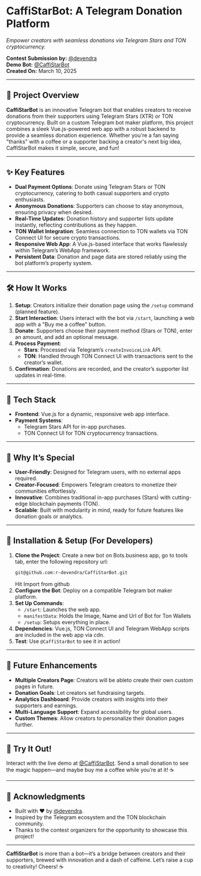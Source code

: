 # CaffiStarBot: A Telegram Donation Platform
*Empower creators with seamless donations via Telegram Stars and TON cryptocurrency.*

**Contest Submission by:** [@devendra](https://t.me/devendra)  
**Demo Bot:** [@CaffiStarBot](https://t.me/CaffiStarBot)  
**Created On:** March 10, 2025

---

## 🚀 Project Overview

**CaffiStarBot** is an innovative Telegram bot that enables creators to receive donations from their supporters using Telegram Stars (XTR) or TON cryptocurrency. Built on a custom Telegram bot maker platform, this project combines a sleek Vue.js-powered web app with a robust backend to provide a seamless donation experience. Whether you're a fan saying "thanks" with a coffee or a supporter backing a creator's next big idea, CaffiStarBot makes it simple, secure, and fun!

---

## ✨ Key Features

- **Dual Payment Options**: Donate using Telegram Stars or TON cryptocurrency, catering to both casual supporters and crypto enthusiasts.
- **Anonymous Donations**: Supporters can choose to stay anonymous, ensuring privacy when desired.
- **Real-Time Updates**: Donation history and supporter lists update instantly, reflecting contributions as they happen.
- **TON Wallet Integration**: Seamless connection to TON wallets via TON Connect UI for secure crypto transactions.
- **Responsive Web App**: A Vue.js-based interface that works flawlessly within Telegram’s WebApp framework.
- **Persistent Data**: Donation and page data are stored reliably using the bot platform’s property system.

---

## 🛠️ How It Works

1. **Setup**: Creators initialize their donation page using the `/setup` command (planned feature).
2. **Start Interaction**: Users interact with the bot via `/start`, launching a web app with a "Buy me a coffee" button.
3. **Donate**: Supporters choose their payment method (Stars or TON), enter an amount, and add an optional message.
4. **Process Payment**:
   - **Stars**: Processed via Telegram’s `createInvoiceLink` API.
   - **TON**: Handled through TON Connect UI with transactions sent to the creator’s wallet.
5. **Confirmation**: Donations are recorded, and the creator’s supporter list updates in real-time.

---

## 🎨 Tech Stack

- **Frontend**: Vue.js for a dynamic, responsive web app interface.
- **Payment Systems**:
  - Telegram Stars API for in-app purchases.
  - TON Connect UI for TON cryptocurrency transactions.

---

## 🌟 Why It’s Special

- **User-Friendly**: Designed for Telegram users, with no external apps required.
- **Creator-Focused**: Empowers Telegram creators to monetize their communities effortlessly.
- **Innovative**: Combines traditional in-app purchases (Stars) with cutting-edge blockchain payments (TON).
- **Scalable**: Built with modularity in mind, ready for future features like donation goals or analytics.

---

## 🔧 Installation & Setup (For Developers)

1. **Clone the Project**:
  Create a new bot on Bots.business app,
  go to tools tab, enter the following repository url:
   ```bash
   git@github.com:r-devendra/CaffiStarBot.git
   ```
   Hit Import from github
2. **Configure the Bot**: Deploy on a compatible Telegram bot maker platform.
3. **Set Up Commands**:
   - `/start`: Launches the web app.
   - `manifestData`: Holds the Image, Name and Url of Bot for Ton Wallets
   - `/setup`: Setups everything in place.
4. **Dependencies**: Vue.js, TON Connect UI and Telegram WebApp scripts are included in the web app via cdn.
5. **Test**: Use `@CaffiStarBot` to see it in action!

---

## 🎯 Future Enhancements

- **Multiple Creators Page**: Creators will be ableto create their own custom pages in future.
- **Donation Goals**: Let creators set fundraising targets.
- **Analytics Dashboard**: Provide creators with insights into their supporters and earnings.
- **Multi-Language Support**: Expand accessibility for global users.
- **Custom Themes**: Allow creators to personalize their donation pages further.

---

## 🤝 Try It Out!

Interact with the live demo at [@CaffiStarBot](https://t.me/CaffiStarBot). Send a small donation to see the magic happen—and maybe buy me a coffee while you’re at it! ☕

---

## 🙏 Acknowledgments

- Built with ❤️ by [@devendra](https://t.me/devendra).
- Inspired by the Telegram ecosystem and the TON blockchain community.
- Thanks to the contest organizers for the opportunity to showcase this project!

---

**CaffiStarBot** is more than a bot—it’s a bridge between creators and their supporters, brewed with innovation and a dash of caffeine. Let’s raise a cup to creativity! Cheers! ☕
